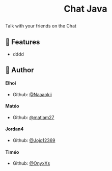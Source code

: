 # <p align="center">Chat Java</p>
  
Talk with your friends on the Chat

## 🧐 Features    
- dddd



## 🙇 Author
#### Elhoi
- Github: [@Naaaokii](https://github.com/Naaaokii)
#### Matéo
- Github: [@matlam27](https://github.com/matlam27)
#### Jordan4
- Github: [@Jojo12369](https://github.com/Jojo12369)
#### Timéo
- Github: [@OnyxXs](https://github.com/OnyxXs)
